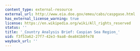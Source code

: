 ```yaml
---
content_type: external-resource
external_url: http://www.eia.doe.gov/emeu/cabs/caspgase.html
has_external_license_warning: true
license: https://en.wikipedia.org/wiki/All_rights_reserved
status: ''
title: '_Country Analysis Brief: Caspian Sea Region_'
uid: f3f53a62-27f7-42e3-9aa8-dea841b0fe78
wayback_url: ''
---
```

